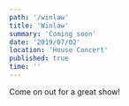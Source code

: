 ```yaml
---
path: '/winlaw'
title: 'Winlaw'
summary: 'Coming soon'
date: '2019/07/02'
location: 'House Concert'
published: true
time: ''
---
```


Come on out for a great show!
